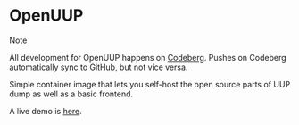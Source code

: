 # OpenUUP

> [!NOTE]
> All development for OpenUUP happens on [Codeberg](https://codeberg.org/charles25565/openuup). Pushes on Codeberg automatically sync to GitHub, but not vice versa.

Simple container image that lets you self-host the open source parts of UUP dump as well as a basic frontend.

A live demo is [here](https://openuup.onrender.com/).
